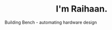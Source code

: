<h1 align="center">I'm Raihaan.</h1>
<!-- <h3 align="center"></h3> -->
<p>Building Bench - automating hardware design</p>
